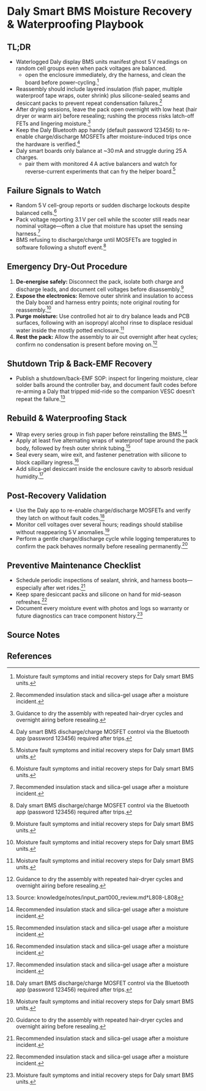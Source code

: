 # Daly Smart BMS Moisture Recovery & Waterproofing Playbook

## TL;DR

- Waterlogged Daly display BMS units manifest ghost 5 V readings on random cell groups even when pack voltages are balanced.
  - open the enclosure immediately, dry the harness, and clean the board before power-cycling.[^1]
- Reassembly should include layered insulation (fish paper, multiple waterproof tape wraps, outer shrink) plus silicone-sealed seams and desiccant packs to prevent repeat condensation failures.[^2]
- After drying sessions, leave the pack open overnight with low heat (hair dryer or warm air) before resealing; rushing the process risks latch-off FETs and lingering moisture.[^3]
- Keep the Daly Bluetooth app handy (default password 123456) to re-enable charge/discharge MOSFETs after moisture-induced trips once the hardware is verified.[^4]
- Daly smart boards only balance at ~30 mA and struggle during 25 A charges.
  - pair them with monitored 4 A active balancers and watch for reverse-current experiments that can fry the helper board.[^1]

## Failure Signals to Watch

- Random 5 V cell-group reports or sudden discharge lockouts despite balanced cells.[^1]
- Pack voltage reporting 3.1 V per cell while the scooter still reads near nominal voltage—often a clue that moisture has upset the sensing harness.[^2]
- BMS refusing to discharge/charge until MOSFETs are toggled in software following a shutoff event.[^4]

## Emergency Dry-Out Procedure

1. **De-energise safely:** Disconnect the pack, isolate both charge and discharge leads, and document cell voltages before disassembly.[^1]
2. **Expose the electronics:** Remove outer shrink and insulation to access the Daly board and harness entry points; note original routing for reassembly.[^1]
3. **Purge moisture:** Use controlled hot air to dry balance leads and PCB surfaces, following with an isopropyl alcohol rinse to displace residual water inside the mostly potted enclosure.[^1]
4. **Rest the pack:** Allow the assembly to air out overnight after heat cycles; confirm no condensation is present before moving on.[^3]

## Shutdown Trip & Back-EMF Recovery

- Publish a shutdown/back-EMF SOP: inspect for lingering moisture, clear solder balls around the controller bay, and document fault codes before re-arming a Daly that tripped mid-ride so the companion VESC doesn’t repeat the failure.[^daly_shutdown_sop]

## Rebuild & Waterproofing Stack

- Wrap every series group in fish paper before reinstalling the BMS.[^2]
- Apply at least five alternating wraps of waterproof tape around the pack body, followed by fresh outer shrink tubing.[^2]
- Seal every seam, wire exit, and fastener penetration with silicone to block capillary ingress.[^2]
- Add silica-gel desiccant inside the enclosure cavity to absorb residual humidity.[^2]

## Post-Recovery Validation

- Use the Daly app to re-enable charge/discharge MOSFETs and verify they latch on without fault codes.[^4]
- Monitor cell voltages over several hours; readings should stabilise without reappearing 5 V anomalies.[^1]
- Perform a gentle charge/discharge cycle while logging temperatures to confirm the pack behaves normally before resealing permanently.[^3]

## Preventive Maintenance Checklist

- Schedule periodic inspections of sealant, shrink, and harness boots—especially after wet rides.[^2]
- Keep spare desiccant packs and silicone on hand for mid-season refreshes.[^2]
- Document every moisture event with photos and logs so warranty or future diagnostics can trace component history.[^1]

## Source Notes

[^1]: Moisture fault symptoms and initial recovery steps for Daly smart BMS units.[^2]
[^2]: Recommended insulation stack and silica-gel usage after a moisture incident.[^3]
[^3]: Guidance to dry the assembly with repeated hair-dryer cycles and overnight airing before resealing.[^4]
[^4]: Daly smart BMS discharge/charge MOSFET control via the Bluetooth app (password 123456) required after trips.[^5]
[^daly_shutdown_sop]: Source: knowledge/notes/input_part000_review.md†L808-L808


## References

[^1]: Source: knowledge/notes/input_part004_review.md†L290-L290
[^2]: Source: knowledge/notes/input_part000_review.md†L153-L154
[^3]: Source: knowledge/notes/input_part000_review.md†L155-L155
[^4]: Source: knowledge/notes/input_part000_review.md†L156-L156
[^5]: Source: knowledge/notes/input_part000_review.md†L367-L367
